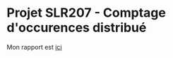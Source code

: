 # Projet SLR207 - Comptage d'occurences distribué

Mon rapport est [ici](./report/Rapport%20SLR207.md)